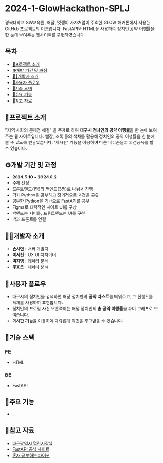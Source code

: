 # 2024-1-GlowHackathon-SPLJ
 경북대학교 SW교육원, 해달, 멋쟁이 사자처럼이 주최한 GLOW 해커톤에서 사용한 GitHub 프로젝트의 이름입니다. FastAPI와 HTML을 사용하여 정치인 공약 이행률을 한 눈에 보여주는 웹사이트를 구현하였습니다.

## 목차
 + [📑프로젝트 소개](https://github.com/looosemycoool/2024-1-GlowHackathon-SPLJ/edit/main/README.md#%ED%94%84%EB%A1%9C%EC%A0%9D%ED%8A%B8-%EC%86%8C%EA%B0%9C)
 + [⚙️개발 기간 및 과정](https://github.com/looosemycoool/2024-1-GlowHackathon-SPLJ/edit/main/README.md#%EF%B8%8F%EA%B0%9C%EB%B0%9C-%EA%B8%B0%EA%B0%84-%EB%B0%8F-%EA%B3%BC%EC%A0%95)
 + [👩‍💻개발자 소개](https://github.com/looosemycoool/2024-1-GlowHackathon-SPLJ/edit/main/README.md#%EA%B0%9C%EB%B0%9C%EC%9E%90-%EC%86%8C%EA%B0%9C)
 + [🔑사용자 플로우](https://github.com/looosemycoool/2024-1-GlowHackathon-SPLJ/edit/main/README.md#%EC%A3%BC%EC%9A%94-%EA%B8%B0%EB%8A%A5)
 + [🔧기술 스택](https://github.com/looosemycoool/2024-1-GlowHackathon-SPLJ/edit/main/README.md#%EA%B8%B0%EC%88%A0-%EC%8A%A4%ED%83%9D)
 + [📌주요 기능](https://github.com/looosemycoool/2024-1-GlowHackathon-SPLJ/edit/main/README.md#%EC%A3%BC%EC%9A%94-%EA%B8%B0%EB%8A%A5)
 + [🔗참고 자료](https://github.com/looosemycoool/2024-1-GlowHackathon-SPLJ/edit/main/README.md#%EC%B0%B8%EA%B3%A0-%EC%9E%90%EB%A3%8C)

## 📑프로젝트 소개
 "지역 사회의 문제점 해결" 을 주제로 하여 **대구시 정치인의 공약 이행률**을 한 눈에 보여주는 웹 사이트입니다. 빨강, 초록 등의 색채를 활용해 정치인의 공약 이행률을 한 눈에 볼 수 있도록 만들었습니다. '게시판' 기능을 이용하여 다른 네티즌들과 의견공유를 할 수 있습니다.

## ⚙️개발 기간 및 과정
 + **2024.5.10 ~ 2024.6.2**
 + 주제 선정
 + 프론트엔드(1명)와 백엔드(3명)로 나눠서 진행
 + 각자 Python을 공부하고 정기적으로 과정을 공유
 + 공부한 Python을 기반으로 FastAPI를 공부
 + Figma로 대략적인 사이트 UI를 구상
 + 백엔드는 서버를, 프론트엔드는 UI를 구현
 + 백과 프론트를 연결

## 👩‍💻개발자 소개
 + **손시연** : 서버 개발자
 + **이서진** : UX UI 디자이너
 + **박지영** : 데이터 분석
 + **주효은** : 데이터 분석

## 🔑사용자 플로우
 + 대구시의 정치인을 검색하면 해당 정치인의 **공약 리스트**를 띄워주고, 그 진행도를 색채를 사용하여 표현합니다. 
 + 정치인의 프로필 사진 오른쪽에는 해당 정치인의 **총 공약 이행률**을 파이 그래프로 보여줍니다.
 + **게시판 기능**을 이용하여 자유롭게 의견을 주고받을 수 있습니다.

## 🔧기술 스택
### FE
 + HTML
### BE
 + FastAPI

## 📌주요 기능
 + 

## 🔗참고 자료
 + [대구광역시 열린시장실](https://mayor.daegu.go.kr/index.do;jsessionid=7EE7A7173FAF3DE0D95BCF66DF364EE5.tomcat6?menu_id=00938975&servletPath=%2Findex.do)
 + [FastAPI 공식 사이트](https://fastapi.tiangolo.com/ko/tutorial/first-steps/)
 + [혼자 공부하는 파이썬](https://hongong.hanbit.co.kr/%ED%8C%8C%EC%9D%B4%EC%8D%AC/)
